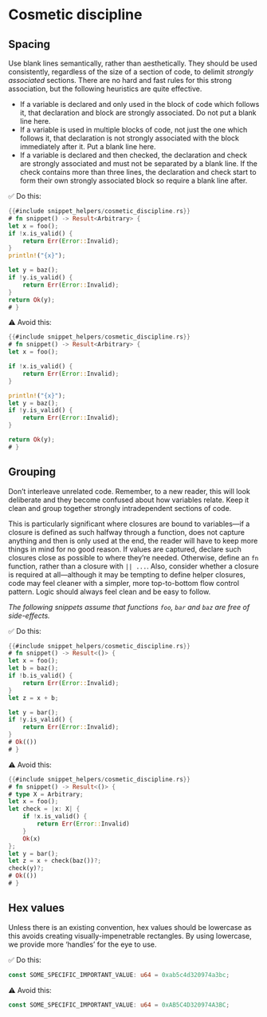 # Cosmetic discipline

## Spacing

Use blank lines semantically, rather than aesthetically.
They should be used consistently, regardless of the size of a section of code, to delimit _strongly associated_ sections.
There are no hard and fast rules for this strong association, but the following heuristics are quite effective.

- If a variable is declared and only used in the block of code which follows it, that declaration and block are strongly associated.
  Do not put a blank line here.
- If a variable is used in multiple blocks of code, not just the one which follows it, that declaration is not strongly associated with the block immediately after it.
  Put a blank line here.
- If a variable is declared and then checked, the declaration and check are strongly associated and must not be separated by a blank line.
  If the check contains more than three lines, the declaration and check start to form their own strongly associated block so require a blank line after.

✅ Do this:

```rust
{{#include snippet_helpers/cosmetic_discipline.rs}}
# fn snippet() -> Result<Arbitrary> {
let x = foo();
if !x.is_valid() {
    return Err(Error::Invalid);
}
println!("{x}");

let y = baz();
if !y.is_valid() {
    return Err(Error::Invalid);
}
return Ok(y);
# }
```

⚠️ Avoid this:

```rust
{{#include snippet_helpers/cosmetic_discipline.rs}}
# fn snippet() -> Result<Arbitrary> {
let x = foo();

if !x.is_valid() {
    return Err(Error::Invalid);
}

println!("{x}");
let y = baz();
if !y.is_valid() {
    return Err(Error::Invalid);
}

return Ok(y);
# }
```

## Grouping

Don’t interleave unrelated code.
Remember, to a new reader, this will look deliberate and they become confused about how variables relate.
Keep it clean and group together strongly intradependent sections of code.

This is particularly significant where closures are bound to variables—if a closure is defined as such halfway through a function, does not capture anything and then is only used at the end, the reader will have to keep more things in mind for no good reason.
If values are captured, declare such closures close as possible to where they’re needed.
Otherwise, define an `fn` function, rather than a closure with `|| ...`.
Also, consider whether a closure is required at all—although it may be tempting to define helper closures, code may feel cleaner with a simpler, more top-to-bottom flow control pattern.
Logic should always feel clean and be easy to follow.

_The following snippets assume that functions `foo`, `bar` and `baz` are free of side-effects._

✅ Do this:

```rust
{{#include snippet_helpers/cosmetic_discipline.rs}}
# fn snippet() -> Result<()> {
let x = foo();
let b = baz();
if !b.is_valid() {
    return Err(Error::Invalid);
}
let z = x + b;

let y = bar();
if !y.is_valid() {
    return Err(Error::Invalid);
}
# Ok(())
# }
```

⚠️ Avoid this:

```rust
{{#include snippet_helpers/cosmetic_discipline.rs}}
# fn snippet() -> Result<()> {
# type X = Arbitrary;
let x = foo();
let check = |x: X| {
    if !x.is_valid() {
        return Err(Error::Invalid)
    }
    Ok(x)
};
let y = bar();
let z = x + check(baz())?;
check(y)?;
# Ok(())
# }
```

## Hex values

Unless there is an existing convention, hex values should be lowercase as this avoids creating visually-impenetrable rectangles.
By using lowercase, we provide more ‘handles’ for the eye to use.

✅ Do this:

```rust
const SOME_SPECIFIC_IMPORTANT_VALUE: u64 = 0xab5c4d320974a3bc;
```

⚠️ Avoid this:

```rust
const SOME_SPECIFIC_IMPORTANT_VALUE: u64 = 0xAB5C4D320974A3BC;
```
